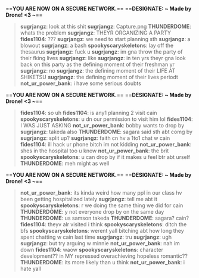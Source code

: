==**YOU ARE NOW ON A SECURE NETWORK.**==
==**DESIGNATE: ~ Made by Drone! <3 ~**==
>**sugrjangz**: look at this shit
>**sugrjangz**: Capture.png
>**THUNDERDOME**: whats the problem
>**sugrjangz**: THEYR ORGANIZING A PARTY
>**fides1104**: ???
>**sugrjangz**: we need to start planning sth
>**sugrjangz**: a blowout
>**sugrjangz**: a bash
>**spookyscaryskeletons**: lay off the thesaurus
>**sugrjangz**: fuck u
>**sugrjangz**: im gna throw the party of their fking lives
>**sugrjangz**: like
>**sugrjangz**: in ten yrs theyr gna look back on this party as the defining moment of their freshman yr
>**sugrjangz**: no
>**sugrjangz**: the defining moment of their LIFE AT SHIKETSU
>**sugrjangz**: the defining moment of their lives periodt
>**not_ur_power_bank**: i have some serious doubts

==**YOU ARE NOW ON A SECURE NETWORK.**==
==**DESIGNATE: ~ Made by Drone! <3 ~**==
>**fides1104**: so uh
>**fides1104**: is any1 planning 2 visit cain
>**spookyscaryskeletons**: u dn our permission to visit him lol
>**fides1104**: I WAS JUST ASKING
>**not_ur_power_bank**: bobby wants to drop by
>**sugrjangz**: takeda also
>**THUNDERDOME**: sagara said sth abt comg by
>**sugrjangz**: split up?
>**sugrjangz**: faith cn hv a 1to1 chat w cain
>**fides1104**: ill hack ur phone bitch im not kidding
>**not_ur_power_bank**: shes in the hospital too u know
>**not_ur_power_bank**: the brit
>**spookyscaryskeletons**: u can drop by if it makes u feel btr abt urself
>**THUNDERDOME**: meh might as well

==**YOU ARE NOW ON A SECURE NETWORK.**==
==**DESIGNATE: ~ Made by Drone! <3 ~**==
>**not_ur_power_bank**: its kinda weird how many ppl in our class hv been getting hospitalized lately
>**sugrjangz**: tell me abt it
>**spookyscaryskeletons**: r we doing the same thing we did for cain
>**THUNDERDOME**: y not everyone drop by on the same day
>**THUNDERDOME**: us samson takeda
>**THUNDERDOME**: sagara? cain?
>**fides1104**: theyv alr visited i think
>**spookyscaryskeletons**: ditch the bfs
>**spookyscaryskeletons**: werent yall bitching abt how long they spent chatting w cain last time
>**sugrjangz**: tru
>**sugrjangz**: ugh
>**sugrjangz**: but try arguing w minnie
>**not_ur_power_bank**: nah im down
>**fides1104**: waow
>**spookyscaryskeletons**: character development?? in MY repressed overachieving hopeless romantic??
>**THUNDERDOME**: its more likely than u think
>**not_ur_power_bank**: i hate yall